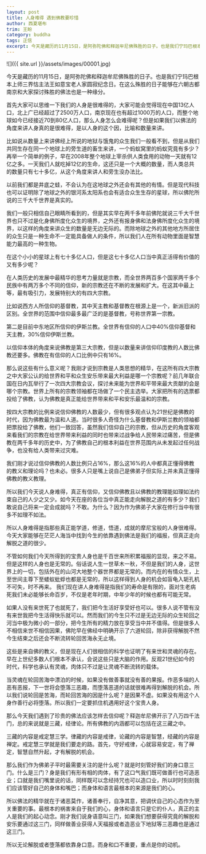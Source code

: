 ```yaml
---
layout: post
title: 人身难得 遇到佛教要珍惜
author: 西夏堪布
trim: 王盼
category: buddha
tags: 正信
excerpt: 今天是藏历的11月15日，是阿弥陀佛和释迦牟尼佛殊胜的日子。也是我们宁玛巴根本上师三界怙主法王如意宝老人家圆寂纪念日。在这么殊胜的日子能够在六朝古都南京和大家探讨殊胜的佛法也是一种缘分。
---
```


![]({{ site.url }}/assets/images/00001.jpg)

今天是藏历的11月15日，是阿弥陀佛和释迦牟尼佛殊胜的日子。也是我们宁玛巴根本上师三界怙主法王如意宝老人家圆寂纪念日。在这么殊胜的日子能够在六朝古都南京和大家探讨殊胜的佛法也是一种缘分。

首先大家可以思维一下我们的人身是很难得的，大家可能会觉得现在中国13亿人口，北上广已经超过了2500万人口，南京现在也有超过1000万的人口，而整个地球如今已经接近70到80亿人口，那么人身怎么会难得呢？但是如果我们以佛法的角度来讲人身真的是很难得，是以人身的这个因，比喻和数量来讲。

比如说从数量上来讲佛经上所说的地狱与饿鬼的众生我们一般看不到，但是从我们共同生存在同一个地球上的旁生道的畜生来讲，一个蚂蚁窝里的蚂蚁究竟有多少？再举一个简单的例子，早在2008年整个地球上宰杀供人类食用的动物一天就有12亿之多。一天我们人就吃掉12亿的生命，这还只是一个大概的数量，而人类总共的数量只有七十多亿，从这个角度来讲人和旁生没办法比。

以前我们都是井底之蛙，不会认为在这地球之外还会有其他的有情。但是现代科技也可以证明除了地球之外的银河系太阳系也会有适合众生生存的星球，所以佛陀所说的三千大千世界是真实的。

我们一般只相信自己眼睛所看到的，但是其实早在两千多年前佛陀就说三千大千世界也只不过是化身佛所度化众生的境界，之外还有报身佛和法身佛所度化众生的境界，以这样的角度来讲众生的数量是无边无际的。而除地球之外的其他地方所居住的众生只是一种生命不一定能具备做人的条件，所以我们人在所有动物里面是智慧能力最高的一种生物。

在这个小小的星球上有七十多亿人口，但是这七十多亿人口当中真正活得有价值的又有多少呢？

在人类历史的发展中最精华的思考力量就是宗教，而全世界两百多个国家两千多个民族中有两万多个不同的信仰，新的宗教还在不断的发展和扩大。在这其中最上等，最有吸引力，发展特别大的有四大宗教。

比如说西方人所信仰的基督教，其中天主教和基督教在根源上是一个，新派旧派的区别。全世界的范围中信仰最多最广泛的是基督教，号称世界第一宗教。

第二是目前中东地区所信仰的伊斯兰教。全世界有信仰的人口中40%信仰基督和天主教，30%信仰伊斯兰教。

以信仰本体的角度来说佛教是第三大宗教，但是以数量来讲信仰印度教的人数比佛教还要多。佛教在有信仰的人口比例中只有16%。

那么说这些有什么意义呢？我刚才说到宗教是人类思想的精华，在这所有四大宗教之中大家公认的给世界和平和众生安乐带来最大利益是哪一个宗教呢？前几年联合国在日内瓦举行了一次四大宗教会议，探讨未来能为世界和平带来最大贡献的会是哪个宗教。世界上所有的宗教领袖都在场做了一个民主选举。大家把所有的选票都投给了佛教，认为佛教是真正能给世界带来和平和安乐最温和的宗教。

按四大宗教的比例来说信仰佛教的人数最少，但有很多观点认为21世纪是佛教的时代，因为佛教最为温和人道。当时很多人奇怪为什么基督教和伊斯兰教的领袖都把票投给了佛教，他们一致回答，虽然我们信仰自己的宗教，但从历史的角度客观来看我们的宗教在给世界带来利益的同时也带来过战争给人民带来过痛苦，但是佛教在两千多年的历史中，为了佛教自己的根本利益在世界范围内从未发起过任何战争，也没有给人类带来过灾难。

我们刚才说过信仰佛教的人数比例只占16%，那么这16%的人中都真正懂得佛教的教义和理论吗？也未必。很多人只是嘴上说自己是佛弟子但实际上并未真正懂得佛教的教义教理。

所以我们今天说人身难得，真正有信仰，又信仰佛教且以佛教的教理能如理如法约束自己的人少之又少。如今天在座的各位当中真正能走向解脱之道的有多少？我们敢说自己将来一定会成就吗？不敢。为什么？因为作为佛弟子大家在修行当中有很多不如理不如法。

所以人身难得是指那些真正能学道，修道，悟道，成就的摩尼宝般的人身很难得。今天大家能够在茫茫人海当中找到今生的依靠遇到佛法是我们的福报，但真正走向解脱之道的很少。

不管如何我们今天所得到的宝贵人身也是千百世来所积累福报的显现，来之不易。但是这样的人身也是无常的。俗话说人生一世草木一秋，不但是我们的人身，这世界上的一切，包括外在的山河大地整个器世界都是无常的。而内在的有情众生，上至世间主尊下至蝼蚁蚍蜉也都是无常的，所以这样得到人身的机会如盲龟入轭孔机不可失，时不再来。 我们现在讲人身难得是指我们的寿命是有限的，面对生老病死我们未必能够长命百岁，不仅是老年时期，中年少年的时候也都有可能无常。

如果人没有来世死了也就死了，我们把今生活好享受好也可以。很多人说不管有没有来世我把今生活得快乐就可以。然而我们的今生只不过是无边无际的众生轮回之河当中极为微小的一部分，把今生所有的精力放在享受当中并不值得。但是很多人不相信来世不相信因果，佛陀早在佛经中明确开示了六道轮回，除非获得解脱不然今生结束之后还会不断流转轮回苦海永无止境。

这些是来自佛的教义，但是现在人们很相信的科学也证明了有来世和灵魂的存在。早在上世纪多数人们根本不承认，会说这些只是大脑的作用。反观21世纪如今的时代，科学也承认有灵魂，肉体只不过是让灵魂不断流转的载体。

当灵魂在轮回苦海中漂泊的时候，如果没有做善事就没有善的果报。作恶多端的人恶有恶报，下一世将会堕落三恶趣，而堕落恶道的话就很难再得到解脱的机会。所以我们说轮回是苦海，而轮回苦海的因是什么呢？是因果不虚。如果没有用这个人身作善行必将堕落。所以我们一定要抓住机遇用好这个宝贵人身。

那么今天我们遇到了珍贵的佛法应该怎样去信仰呢？释迦牟尼佛开示了八万四千法门，总的来说就是三藏，经律论。所有佛教的内涵都可以包括在这三藏之中。

三藏的内容是戒定慧三学。律藏的内容是戒律，论藏的内容是智慧，经藏的内容是禅定。戒定慧三学就是我们要走的路。首先，守好戒律，心就容易安定，有了禅定，智慧自然升起，才有解脱的机会。

那么我们作为佛弟子平时最需要关注的是什么呢？就是时刻管好我们的身口意三门。什么是三门？身是我们有形有相的肉体，有了这口气我们既可做善行也可造恶业；口就是我们嘴里说的话，同样既可以念经持咒也可以造口业，所以时时刻刻我们应该管好自己的身体和嘴巴；而身体和语言最根本的来源是我们的心。

所以佛法的精华就在于诸恶莫作，诸善奉行，自净其意，把调伏自己的心态作为至关重要的事。最根本的祸害来自于我们的心，身体和语言只是它的仆人，真正的主人是我们的起心动念。刚才我们说身语意叫三门，如果我们想要获得究竟的解脱和安乐要通过这三门，同样做善业获得人天福报或者造恶业下地狱等三恶趣也是通过这三门。

所以无论解脱或者堕落都依靠身口意。而身和口不重要，重点是你的动机。

